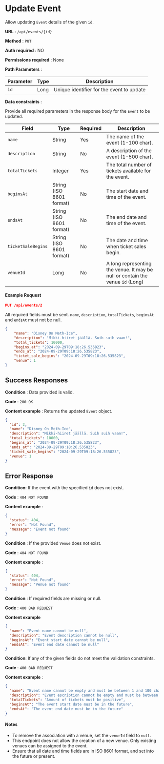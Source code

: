 # Update Event

Allow updating `Event` details of the given `id`.

**URL** : `/api/events/{id}`

**Method** : `PUT`

**Auth required** : NO

**Permissions required** : None

**Path Parameters** :

| Parameter | Type | Description                               |
| --------- | ---- | ----------------------------------------- |
| `id`      | Long | Unique identifier for the event to update |

**Data constraints** :

Provide all required parameters in the response body for the `Event` to be updated.

| Field                | Type                     | Required | Description                                                                    |
| -------------------- | ------------------------ | -------- | ------------------------------------------------------------------------------ |
| `name`               | String                   | Yes      | The name of the event (1-100 char).                                            |
| `description`        | String                   | No       | A description of the event (1-500 char).                                       |
| `totalTickets`      | Integer                  | Yes      | The total number of tickets available for the event.                           |
| `beginsAt`          | String (ISO 8601 format) | No       | The start date and time of the event.                                          |
| `endsAt`            | String (ISO 8601 format) | No       | The end date and time of the event.                                            |
| `ticketSaleBegins` | String (ISO 8601 format) | No       | The date and time when ticket sales begin.                                     |
| `venueId`            | Long                     | No      | A long representing the venue. It may be null or contain the venue `id` (Long) |

#### Example Request

```json
PUT /api/events/2
```
All required fields must be sent. `name`, `description`, `totalTickets`, `beginsAt` and `endsAt` must not be null.

```json
{
    "name": "Disney On Meth-Ice",
    "description": "Mikki-hiiret jäällä. Suih suih vaan!",
    "total_tickets": 10000,
    "begins_at": "2024-09-29T09:18:26.535823",
    "ends_at": "2024-09-29T09:18:26.535823",
    "ticket_sale_begins": "2024-09-29T09:18:26.535823",
    "venue": 1
}
```

## Success Responses

**Condition** : Data provided is valid.

**Code** : `200 OK`

**Content example** : Returns the updated `Event` object.

```json
{
  "id": 2,
  "name": "Disney On Meth-Ice",
  "description": "Mikki-hiiret jäällä. Suih suih vaan!",
  "total_tickets": 10000,
  "begins_at": "2024-09-29T09:18:26.535823",
  "ends_at": "2024-09-29T09:18:26.535823",
  "ticket_sale_begins": "2024-09-29T09:18:26.535823",
  "venue": 1
}
```

## Error Response

**Condition**: If the event with the specified `id` does not exist.

**Code** : `404 NOT FOUND`

**Content example** :

```json
{
  "status": 404,
  "error": "Not Found",
  "message": "Event not found"
}
```

**Condition** : If the provided `Venue` does not exist.

**Code** : `404 NOT FOUND`

**Content example** :

```json
{
  "status": 404,
  "error": "Not Found",
  "message": "Venue not found"
}
```


**Condition** : If required fields are missing or null.

**Code** : `400 BAD REQUEST`

**Content example**

```json
{
  "name": "Event name cannot be null",
  "description": "Event description cannot be null",
  "beginsAt": "Event start date cannot be null",
  "endsAt": "Event end date cannot be null"
}
```

**Condition**: If any of the given fields do not meet the validation constraints.

**Code** : `400 BAD REQUEST`

**Content example** :

```json
{
  "name": "Event name cannot be empty and must be between 1 and 100 characters long",
  "description": "Event escription cannot be empty and must be between 1 and 500 characters long",
  "totalTickets": "Amount of tickets must be positive",
  "beginsAt": "The event start date must be in the future",
  "endsAt": "The event end date must be in the future"
}
```

#### Notes

- To remove the association with a venue, set the `venueId` field to `null`.
- This endpoint does not allow the creation of a new venue. Only existing venues can be assigned to the event.
- Ensure that all date and time fields are in ISO 8601 format, and set into the future or present.
